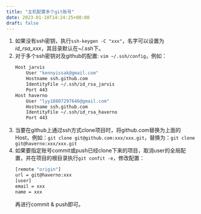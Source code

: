 ```yaml
---
title: "主机配置多个git账号"
date: 2023-01-18T14:24:25+08:00
draft: false
---
```


1. 如果没有ssh密钥，执行`ssh-keygen -C "xxx"`，名字可以设置为*id_rsa_xxx*，其目录默认在~/.ssh下。
2. 对于多个ssh密钥对及github的配置: `vim ~/.ssh/config`，例如：
    ```sh
    Host jarvis
        User "kennyissak@gmail.com"
        Hostname ssh.github.com
        IdentityFile ~/.ssh/id_rsa_jarvis
        Port 443
    Host haverno
        User "lyy18807297646@gmail.com"
        Hostname ssh.github.com
        IdentityFile ~/.ssh/id_rsa_haverno
        Port 443
    ```
3. 当要在github上通过ssh方式clone项目时，将github.com替换为上面的Host，例如：`git clone git@github.com:xxx/xxx.git`，替换为：`git clone git@haverno:xxx/xxx.git`
4. 如果要指定账号commit或push已经clone下来的项目，取消user的全局配置，并在项目的根目录执行`git confit -e`，修改配置：
    ```sh
    [remote "origin"]
    url = git@haverno:xxx
    [user]
	email = xxx
	name = xxx
    ```
    再进行commit & push即可。